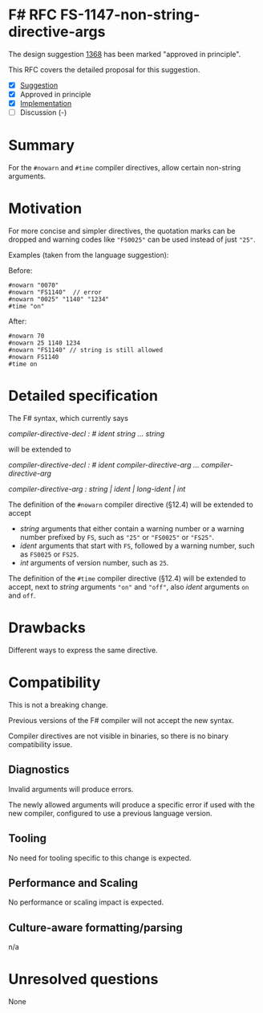 # F# RFC FS-1147-non-string-directive-args

The design suggestion [1368](https://github.com/fsharp/fslang-suggestions/issues/1368) has been marked "approved in principle".

This RFC covers the detailed proposal for this suggestion.

- [x] [Suggestion](https://github.com/fsharp/fslang-suggestions/issues/1368)
- [x] Approved in principle
- [X] [Implementation](https://github.com/dotnet/fsharp/pull/17206)
- [ ] Discussion (-)

# Summary

For the `#nowarn` and `#time` compiler directives, allow certain non-string arguments.

# Motivation

For more concise and simpler directives, the quotation marks can be dropped and warning codes like `"FS0025"` can be used instead of just `"25"`.

Examples (taken from the language suggestion):

Before:
```
#nowarn "0070"
#nowarn "FS1140"  // error
#nowarn "0025" "1140" "1234"
#time "on"
```

After:

```
#nowarn 70
#nowarn 25 1140 1234
#nowarn "FS1140" // string is still allowed
#nowarn FS1140
#time on
```



# Detailed specification

The F# syntax, which currently says

*compiler-directive-decl : # ident string ... string*

will be extended to

*compiler-directive-decl : # ident compiler-directive-arg ... compiler-directive-arg*

*compiler-directive-arg : string | ident | long-ident | int*

The definition of the `#nowarn` compiler directive (§12.4) will be extended to accept

- *string* arguments that either contain a warning number or a warning number prefixed by `FS`, such as `"25"` or `"FS0025"` or `"FS25"`.
- *ident* arguments that start with `FS`, followed by a warning number, such as `FS0025` or `FS25`.
- *int* arguments of version number, such as `25`.

The definition of the `#time` compiler directive (§12.4) will be extended to accept, next to *string* arguments `"on"` and `"off"`, also *ident* arguments `on` and `off`.


# Drawbacks

Different ways to express the same directive.


# Compatibility

This is not a breaking change.

Previous versions of the F# compiler will not accept the new syntax.

Compiler directives are not visible in binaries, so there is no binary compatibility issue.

## Diagnostics

Invalid arguments will produce errors.

The newly allowed arguments will produce a specific error if used with the new compiler, configured to use a previous language version.

## Tooling

No need for tooling specific to this change is expected.

## Performance and Scaling

No performance or scaling impact is expected.

## Culture-aware formatting/parsing

n/a

# Unresolved questions

None